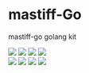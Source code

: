 # mastiff-Go

mastiff-go golang kit

<a title="Build Status" target="_blank" href="https://github.com/hewen/mastiff-go/actions?query=workflow%3ATests"><img src="https://img.shields.io/github/actions/workflow/status/hewen/mastiff-go/test.yml?branch=dev&style=flat-square&logo=github-actions" /></a>
<a title="Codecov" target="_blank" href="https://codecov.io/gh/hewen/mastiff-go"><img src="https://img.shields.io/codecov/c/github/hewen/mastiff-go?style=flat-square&logo=codecov" /></a>
<a title="Supported Platforms" target="_blank" href="https://github.com/hewen/mastiff-go"><img src="https://img.shields.io/badge/platform-Linux%20%7C%20macOS%20%7C%20*BSD%20%7C%20Windows-549688?style=flat-square&logo=launchpad" /></a>
<a title="Minimum Go Version" target="_blank" href="https://github.com/hewen/mastiff-go"><img src="https://img.shields.io/badge/go-%3E%3D1.24-30dff3?style=flat-square&logo=go" /></a>
<br />
<a title="Go Report Card" target="_blank" href="https://goreportcard.com/report/github.com/hewen/mastiff-go"><img src="https://goreportcard.com/badge/github.com/hewen/mastiff-go?style=flat-square" /></a>
<a title="Doc for mastiff-go" target="_blank" href="https://pkg.go.dev/github.com/hewen/mastiff-go#section-documentation"><img src="https://img.shields.io/badge/go.dev-doc-007d9c?style=flat-square&logo=read-the-docs" /></a>
<a title="Release" target="_blank" href="https://github.com/hewen/mastiff-go/releases"><img src="https://img.shields.io/github/v/release/hewen/mastiff-go.svg?color=161823&style=flat-square&logo=smartthings" /></a>
<a title="Tag" target="_blank" href="https://github.com/hewen/mastiff-go/tags"><img src="https://img.shields.io/github/v/tag/hewen/mastiff-go?color=%23ff8936&logo=fitbit&style=flat-square" /></a>


